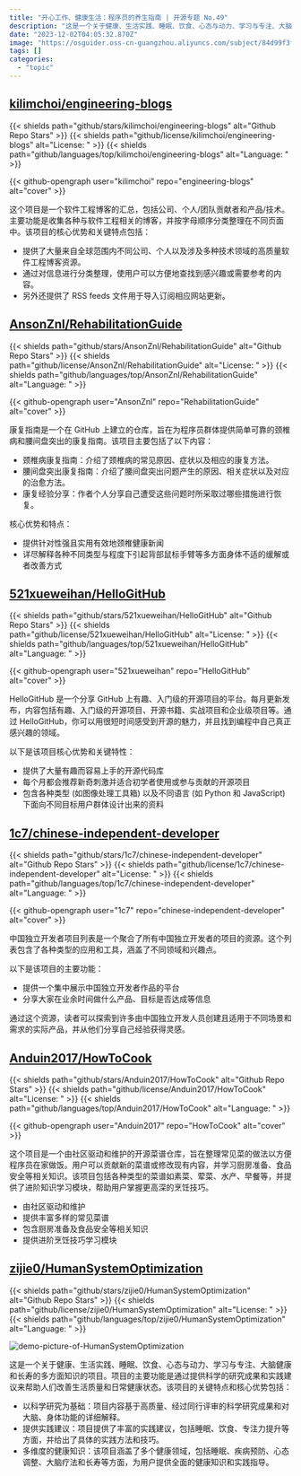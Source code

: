 ```yaml
---
title: "开心工作、健康生活：程序员的养生指南 | 开源专题 No.49"
description: "这是一个关于健康、生活实践、睡眠、饮食、心态与动力、学习与专注、大脑健康和长寿的多方面知识的项目。项目的主要功能是通过提供科学的研究成果和实践建议来帮助人们改善生活质量和日常健康状态。"
date: "2023-12-02T04:05:32.870Z"
image: "https://osguider.oss-cn-guangzhou.aliyuncs.com/subject/84d99f3f399a8d53af71d9ac8fceba39.png"
tags: []
categories:
  - "topic"
---
```


## [kilimchoi/engineering-blogs](https://github.com/kilimchoi/engineering-blogs)

{{< shields path="github/stars/kilimchoi/engineering-blogs" alt="Github Repo Stars" >}} {{< shields path="github/license/kilimchoi/engineering-blogs" alt="License: " >}} {{< shields path="github/languages/top/kilimchoi/engineering-blogs" alt="Language: " >}}

{{< github-opengraph user="kilimchoi" repo="engineering-blogs" alt="cover" >}}

这个项目是一个软件工程博客的汇总，包括公司、个人/团队贡献者和产品/技术。主要功能是收集各种与软件工程相关的博客，并按字母顺序分类整理在不同页面中。该项目的核心优势和关键特点包括：

- 提供了大量来自全球范围内不同公司、个人以及涉及多种技术领域的高质量软件工程博客资源。
- 通过对信息进行分类整理，使用户可以方便地查找到感兴趣或需要参考的内容。
- 另外还提供了 RSS feeds 文件用于导入订阅相应网站更新。
  
## [AnsonZnl/RehabilitationGuide](https://github.com/AnsonZnl/RehabilitationGuide)

{{< shields path="github/stars/AnsonZnl/RehabilitationGuide" alt="Github Repo Stars" >}} {{< shields path="github/license/AnsonZnl/RehabilitationGuide" alt="License: " >}} {{< shields path="github/languages/top/AnsonZnl/RehabilitationGuide" alt="Language: " >}}

{{< github-opengraph user="AnsonZnl" repo="RehabilitationGuide" alt="cover" >}}

康复指南是一个在 GitHub 上建立的仓库，旨在为程序员群体提供简单可靠的颈椎病和腰间盘突出的康复指南。该项目主要包括了以下内容：

- 颈椎病康复指南：介绍了颈椎病的常见原因、症状以及相应的康复方法。
- 腰间盘突出康复指南：介绍了腰间盘突出问题产生的原因、相关症状以及对应的治愈方法。
- 康复经验分享：作者个人分享自己遭受这些问题时所采取过哪些措施进行恢复。

核心优势和特点：

- 提供针对性强且实用有效地颈椎健康新闻
- 详尽解释各种不同类型与程度下引起背部鼠标手臂等多方面身体不适的缓解或者改善方式
  
## [521xueweihan/HelloGitHub](https://github.com/521xueweihan/HelloGitHub)

{{< shields path="github/stars/521xueweihan/HelloGitHub" alt="Github Repo Stars" >}} {{< shields path="github/license/521xueweihan/HelloGitHub" alt="License: " >}} {{< shields path="github/languages/top/521xueweihan/HelloGitHub" alt="Language: " >}}

{{< github-opengraph user="521xueweihan" repo="HelloGitHub" alt="cover" >}}

HelloGitHub 是一个分享 GitHub 上有趣、入门级的开源项目的平台。每月更新发布，内容包括有趣、入门级的开源项目、开源书籍、实战项目和企业级项目等。通过 HelloGitHub，你可以用很短时间感受到开源的魅力，并且找到编程中自己真正感兴趣的领域。

以下是该项目核心优势和关键特性：

- 提供了大量有趣而容易上手的开源代码库
- 每个月都会推荐新奇刺激并适合初学者使用或参与贡献的开源项目
- 包含各种类型 (如图像处理工具箱) 以及不同语言 (如 Python 和 JavaScript) 下面向不同目标用户群体设计出来的资料
  
## [1c7/chinese-independent-developer](https://github.com/1c7/chinese-independent-developer)

{{< shields path="github/stars/1c7/chinese-independent-developer" alt="Github Repo Stars" >}} {{< shields path="github/license/1c7/chinese-independent-developer" alt="License: " >}} {{< shields path="github/languages/top/1c7/chinese-independent-developer" alt="Language: " >}}

{{< github-opengraph user="1c7" repo="chinese-independent-developer" alt="cover" >}}

中国独立开发者项目列表是一个聚合了所有中国独立开发者的项目的资源。这个列表包含了各种类型的应用和工具，涵盖了不同领域和兴趣点。

以下是该项目的主要功能：

- 提供一个集中展示中国独立开发者作品的平台
- 分享大家在业余时间做什么产品、目标是否达成等信息

通过这个资源，读者可以探索到许多由中国独立开发人员创建且适用于不同场景和需求的实际产品，并从他们分享自己经验获得灵感。
  
## [Anduin2017/HowToCook](https://github.com/Anduin2017/HowToCook)

{{< shields path="github/stars/Anduin2017/HowToCook" alt="Github Repo Stars" >}} {{< shields path="github/license/Anduin2017/HowToCook" alt="License: " >}} {{< shields path="github/languages/top/Anduin2017/HowToCook" alt="Language: " >}}

{{< github-opengraph user="Anduin2017" repo="HowToCook" alt="cover" >}}

这个项目是一个由社区驱动和维护的开源菜谱仓库，旨在整理常见菜的做法以方便程序员在家做饭。用户可以贡献新的菜谱或修改现有内容，并学习厨房准备、食品安全等相关知识。该项目包括各种类型的菜谱如素菜、荤菜、水产、早餐等，并提供了进阶知识学习模块，帮助用户掌握更高深的烹饪技巧。

- 由社区驱动和维护
- 提供丰富多样的常见菜谱
- 包含厨房准备及食品安全等相关知识
- 提供进阶烹饪技巧学习模块
  
## [zijie0/HumanSystemOptimization](https://github.com/zijie0/HumanSystemOptimization)

{{< shields path="github/stars/zijie0/HumanSystemOptimization" alt="Github Repo Stars" >}} {{< shields path="github/license/zijie0/HumanSystemOptimization" alt="License: " >}} {{< shields path="github/languages/top/zijie0/HumanSystemOptimization" alt="Language: " >}}

![demo-picture-of-HumanSystemOptimization](https://osguider.oss-cn-guangzhou.aliyuncs.com/subject/0224e1b9debcaa30ba701294d89a74c7.png)

这是一个关于健康、生活实践、睡眠、饮食、心态与动力、学习与专注、大脑健康和长寿的多方面知识的项目。项目的主要功能是通过提供科学的研究成果和实践建议来帮助人们改善生活质量和日常健康状态。该项目的关键特点和核心优势包括：

- 以科学研究为基础：项目内容基于高质量、经过同行评审的科学研究成果和对大脑、身体功能的详细解释。
- 提供实践建议：项目提供了丰富的实践建议，包括睡眠、饮食、专注力提升等方面，并给出了具体的实践方法和技巧。
- 多维度的健康知识：该项目涵盖了多个健康领域，包括睡眠、疾病预防、心态调整、大脑疗法和长寿等方面，为用户提供全面的健康知识和实践指导。
  
